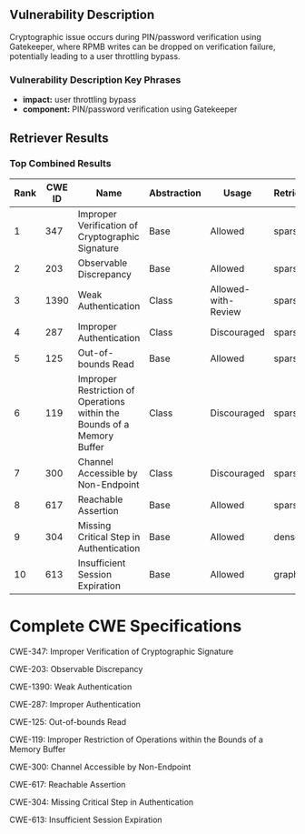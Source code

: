 ## Vulnerability Description
Cryptographic issue occurs during PIN/password verification using Gatekeeper, where RPMB writes can be dropped on verification failure, potentially leading to a user throttling bypass.

### Vulnerability Description Key Phrases
- **impact:** user throttling bypass
- **component:** PIN/password verification using Gatekeeper

## Retriever Results

### Top Combined Results

| Rank | CWE ID | Name | Abstraction | Usage  | Retrievers | Individual Scores |
|------|--------|------|-------------|-------|------------|-------------------|
| 1 | 347 | Improper Verification of Cryptographic Signature | Base | Allowed | sparse | 0.041 |
| 2 | 203 | Observable Discrepancy | Base | Allowed | sparse | 0.040 |
| 3 | 1390 | Weak Authentication | Class | Allowed-with-Review | sparse | 0.036 |
| 4 | 287 | Improper Authentication | Class | Discouraged | sparse | 0.036 |
| 5 | 125 | Out-of-bounds Read | Base | Allowed | sparse | 0.036 |
| 6 | 119 | Improper Restriction of Operations within the Bounds of a Memory Buffer | Class | Discouraged | sparse | 0.035 |
| 7 | 300 | Channel Accessible by Non-Endpoint | Class | Discouraged | sparse | 0.035 |
| 8 | 617 | Reachable Assertion | Base | Allowed | sparse | 0.033 |
| 9 | 304 | Missing Critical Step in Authentication | Base | Allowed | dense | 0.490 |
| 10 | 613 | Insufficient Session Expiration | Base | Allowed | graph | 0.002 |



# Complete CWE Specifications

CWE-347: Improper Verification of Cryptographic Signature

CWE-203: Observable Discrepancy

CWE-1390: Weak Authentication

CWE-287: Improper Authentication

CWE-125: Out-of-bounds Read

CWE-119: Improper Restriction of Operations within the Bounds of a Memory Buffer

CWE-300: Channel Accessible by Non-Endpoint

CWE-617: Reachable Assertion

CWE-304: Missing Critical Step in Authentication

CWE-613: Insufficient Session Expiration